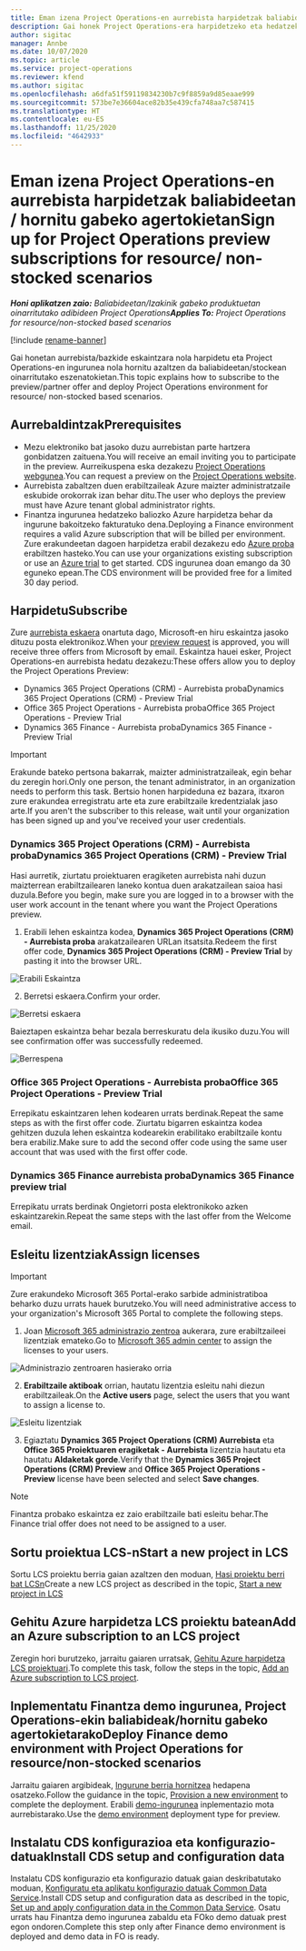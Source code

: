 ```yaml
---
title: Eman izena Project Operations-en aurrebista harpidetzak baliabideetan / hornitu gabeko agertokietan
description: Gai honek Project Operations-era harpidetzeko eta hedatzeko moduari buruzko informazioa eskaintzen du berreskuratutako / stockean oinarritutako eszenatokietarako.
author: sigitac
manager: Annbe
ms.date: 10/07/2020
ms.topic: article
ms.service: project-operations
ms.reviewer: kfend
ms.author: sigitac
ms.openlocfilehash: a6dfa51f59119834230b7c9f8859a9d85eaae999
ms.sourcegitcommit: 573be7e36604ace82b35e439cfa748aa7c587415
ms.translationtype: HT
ms.contentlocale: eu-ES
ms.lasthandoff: 11/25/2020
ms.locfileid: "4642933"
---
```

# <a name="sign-up-for-project-operations-preview-subscriptions-for-resource-non-stocked-scenarios"></a><span data-ttu-id="58e64-103">Eman izena Project Operations-en aurrebista harpidetzak baliabideetan / hornitu gabeko agertokietan</span><span class="sxs-lookup"><span data-stu-id="58e64-103">Sign up for Project Operations preview subscriptions for resource/ non-stocked scenarios</span></span>

<span data-ttu-id="58e64-104">_**Honi aplikatzen zaio:** Baliabideetan/Izakinik gabeko produktuetan oinarritutako adibideen Project Operations_</span><span class="sxs-lookup"><span data-stu-id="58e64-104">_**Applies To:** Project Operations for resource/non-stocked based scenarios_</span></span>

[!include [rename-banner](~/includes/cc-data-platform-banner.md)]

<span data-ttu-id="58e64-105">Gai honetan aurrebista/bazkide eskaintzara nola harpidetu eta Project Operations-en ingurunea nola hornitu azaltzen da baliabideetan/stockean oinarritutako eszenatokietan.</span><span class="sxs-lookup"><span data-stu-id="58e64-105">This topic explains how to subscribe to the preview/partner offer and deploy Project Operations environment for resource/ non-stocked based scenarios.</span></span>

## <a name="prerequisites"></a><span data-ttu-id="58e64-106">Aurrebaldintzak</span><span class="sxs-lookup"><span data-stu-id="58e64-106">Prerequisites</span></span>

- <span data-ttu-id="58e64-107">Mezu elektroniko bat jasoko duzu aurrebistan parte hartzera gonbidatzen zaituena.</span><span class="sxs-lookup"><span data-stu-id="58e64-107">You will receive an email inviting you to participate in the preview.</span></span> <span data-ttu-id="58e64-108">Aurreikuspena eska dezakezu [Project Operations webgunea](https://dynamics.microsoft.com/en-us/project-operations/overview/).</span><span class="sxs-lookup"><span data-stu-id="58e64-108">You can request a preview on the [Project Operations website](https://dynamics.microsoft.com/en-us/project-operations/overview/).</span></span>
- <span data-ttu-id="58e64-109">Aurrebista zabaltzen duen erabiltzaileak Azure maizter administratzaile eskubide orokorrak izan behar ditu.</span><span class="sxs-lookup"><span data-stu-id="58e64-109">The user who deploys the preview must have Azure tenant global administrator rights.</span></span>
- <span data-ttu-id="58e64-110">Finantza ingurunea hedatzeko baliozko Azure harpidetza behar da ingurune bakoitzeko fakturatuko dena.</span><span class="sxs-lookup"><span data-stu-id="58e64-110">Deploying a Finance environment requires a valid Azure subscription that will be billed per environment.</span></span> <span data-ttu-id="58e64-111">Zure erakundeetan dagoen harpidetza erabil dezakezu edo [Azure proba](https://azure.microsoft.com/en-us/free/) erabiltzen hasteko.</span><span class="sxs-lookup"><span data-stu-id="58e64-111">You can use your organizations existing subscription or use an [Azure trial](https://azure.microsoft.com/en-us/free/) to get started.</span></span> <span data-ttu-id="58e64-112">CDS ingurunea doan emango da 30 eguneko epean.</span><span class="sxs-lookup"><span data-stu-id="58e64-112">The CDS environment will be provided free for a limited 30 day period.</span></span>

## <a name="subscribe"></a><span data-ttu-id="58e64-113">Harpidetu</span><span class="sxs-lookup"><span data-stu-id="58e64-113">Subscribe</span></span>

<span data-ttu-id="58e64-114">Zure [aurrebista eskaera](https://forms.office.com/FormsPro/Pages/ResponsePage.aspx?id=v4j5cvGGr0GRqy180BHbR56j8lZs0FdAvwT75_WNFyxUMkRDV1NYQU5TNjE2VjhKOVBUNVg2R0s1NC4u) onartuta dago, Microsoft-en hiru eskaintza jasoko dituzu posta elektronikoz.</span><span class="sxs-lookup"><span data-stu-id="58e64-114">When your [preview request](https://forms.office.com/FormsPro/Pages/ResponsePage.aspx?id=v4j5cvGGr0GRqy180BHbR56j8lZs0FdAvwT75_WNFyxUMkRDV1NYQU5TNjE2VjhKOVBUNVg2R0s1NC4u) is approved, you will receive three offers from Microsoft by email.</span></span> <span data-ttu-id="58e64-115">Eskaintza hauei esker, Project Operations-en aurrebista hedatu dezakezu:</span><span class="sxs-lookup"><span data-stu-id="58e64-115">These offers allow you to deploy the Project Operations Preview:</span></span>

- <span data-ttu-id="58e64-116">Dynamics 365 Project Operations (CRM) - Aurrebista proba</span><span class="sxs-lookup"><span data-stu-id="58e64-116">Dynamics 365 Project Operations (CRM) - Preview Trial</span></span>
- <span data-ttu-id="58e64-117">Office 365 Project Operations - Aurrebista proba</span><span class="sxs-lookup"><span data-stu-id="58e64-117">Office 365 Project Operations - Preview Trial</span></span>
- <span data-ttu-id="58e64-118">Dynamics 365 Finance - Aurrebista proba</span><span class="sxs-lookup"><span data-stu-id="58e64-118">Dynamics 365 Finance - Preview Trial</span></span>

> [!IMPORTANT]
> <span data-ttu-id="58e64-119">Erakunde bateko pertsona bakarrak, maizter administratzaileak, egin behar du zeregin hori.</span><span class="sxs-lookup"><span data-stu-id="58e64-119">Only one person, the tenant administrator, in an organization needs to perform this task.</span></span> <span data-ttu-id="58e64-120">Bertsio honen harpideduna ez bazara, itxaron zure erakundea erregistratu arte eta zure erabiltzaile kredentzialak jaso arte.</span><span class="sxs-lookup"><span data-stu-id="58e64-120">If you aren't the subscriber to this release, wait until your organization has been signed up and you've received your user credentials.</span></span>

### <a name="dynamics-365-project-operations-crm---preview-trial"></a><span data-ttu-id="58e64-121">Dynamics 365 Project Operations (CRM) - Aurrebista proba</span><span class="sxs-lookup"><span data-stu-id="58e64-121">Dynamics 365 Project Operations (CRM) - Preview Trial</span></span> 

<span data-ttu-id="58e64-122">Hasi aurretik, ziurtatu proiektuaren eragiketen aurrebista nahi duzun maizterrean erabiltzailearen laneko kontua duen arakatzailean saioa hasi duzula.</span><span class="sxs-lookup"><span data-stu-id="58e64-122">Before you begin, make sure you are logged in to a browser with the user work account in the tenant where you want the Project Operations preview.</span></span>

1. <span data-ttu-id="58e64-123">Erabili lehen eskaintza kodea, **Dynamics 365 Project Operations (CRM) - Aurrebista proba** arakatzailearen URLan itsatsita.</span><span class="sxs-lookup"><span data-stu-id="58e64-123">Redeem the first offer code, **Dynamics 365 Project Operations (CRM) - Preview Trial** by pasting it into the browser URL.</span></span>

![Erabili Eskaintza](./media/16RedeemFirstOfferNew.png)

2. <span data-ttu-id="58e64-125">Berretsi eskaera.</span><span class="sxs-lookup"><span data-stu-id="58e64-125">Confirm your order.</span></span>

![Berretsi eskaera](./media/17ConfirmOrderNew.png)

<span data-ttu-id="58e64-127">Baieztapen eskaintza behar bezala berreskuratu dela ikusiko duzu.</span><span class="sxs-lookup"><span data-stu-id="58e64-127">You will see confirmation offer was successfully redeemed.</span></span>

![Berrespena](./media/18OrderConfirmationNew.png)

### <a name="office-365-project-operations---preview-trial"></a><span data-ttu-id="58e64-129">Office 365 Project Operations - Aurrebista proba</span><span class="sxs-lookup"><span data-stu-id="58e64-129">Office 365 Project Operations - Preview Trial</span></span>

<span data-ttu-id="58e64-130">Errepikatu eskaintzaren lehen kodearen urrats berdinak.</span><span class="sxs-lookup"><span data-stu-id="58e64-130">Repeat the same steps as with the first offer code.</span></span> <span data-ttu-id="58e64-131">Ziurtatu bigarren eskaintza kodea gehitzen duzula lehen eskaintza kodearekin erabilitako erabiltzaile kontu bera erabiliz.</span><span class="sxs-lookup"><span data-stu-id="58e64-131">Make sure to add the second offer code using the same user account that was used with the first offer code.</span></span>

### <a name="dynamics-365-finance-preview-trial"></a><span data-ttu-id="58e64-132">Dynamics 365 Finance aurrebista proba</span><span class="sxs-lookup"><span data-stu-id="58e64-132">Dynamics 365 Finance preview trial</span></span>

<span data-ttu-id="58e64-133">Errepikatu urrats berdinak Ongietorri posta elektronikoko azken eskaintzarekin.</span><span class="sxs-lookup"><span data-stu-id="58e64-133">Repeat the same steps with the last offer from the Welcome email.</span></span>

## <a name="assign-licenses"></a><span data-ttu-id="58e64-134">Esleitu lizentziak</span><span class="sxs-lookup"><span data-stu-id="58e64-134">Assign licenses</span></span>

> [!IMPORTANT]
> <span data-ttu-id="58e64-135">Zure erakundeko Microsoft 365 Portal-erako sarbide administratiboa beharko duzu urrats hauek burutzeko.</span><span class="sxs-lookup"><span data-stu-id="58e64-135">You will need administrative access to your organization's Microsoft 365 Portal to complete the following steps.</span></span>

1. <span data-ttu-id="58e64-136">Joan [Microsoft 365 administrazio zentroa](https://portal.office.com/) aukerara, zure erabiltzaileei lizentziak emateko.</span><span class="sxs-lookup"><span data-stu-id="58e64-136">Go to [Microsoft 365 admin center](https://portal.office.com/) to assign the licenses to your users.</span></span>

![Administrazio zentroaren hasierako orria](./media/14AdminPortal.png)

2. <span data-ttu-id="58e64-138">**Erabiltzaile aktiboak** orrian, hautatu lizentzia esleitu nahi diezun erabiltzaileak.</span><span class="sxs-lookup"><span data-stu-id="58e64-138">On the **Active users** page, select the users that you want to assign a license to.</span></span>

![Esleitu lizentziak](./media/15AssignLicenses.png)

3. <span data-ttu-id="58e64-140">Egiaztatu **Dynamics 365 Project Operations (CRM) Aurrebista** eta **Office 365 Proiektuaren eragiketak - Aurrebista** lizentzia hautatu eta hautatu **Aldaketak gorde**.</span><span class="sxs-lookup"><span data-stu-id="58e64-140">Verify that the **Dynamics 365 Project Operations (CRM) Preview** and **Office 365 Project Operations - Preview** license have been selected and select **Save changes**.</span></span>

> [!NOTE]
> <span data-ttu-id="58e64-141">Finantza probako eskaintza ez zaio erabiltzaile bati esleitu behar.</span><span class="sxs-lookup"><span data-stu-id="58e64-141">The Finance trial offer does not need to be assigned to a user.</span></span>

## <a name="start-a-new-project-in-lcs"></a><span data-ttu-id="58e64-142">Sortu proiektua LCS-n</span><span class="sxs-lookup"><span data-stu-id="58e64-142">Start a new project in LCS</span></span>

<span data-ttu-id="58e64-143">Sortu LCS proiektu berria gaian azaltzen den moduan, [Hasi proiektu berri bat LCSn](create-lcs-project.md)</span><span class="sxs-lookup"><span data-stu-id="58e64-143">Create a new LCS project as described in the topic, [Start a new project in LCS](create-lcs-project.md)</span></span>

## <a name="add-an-azure-subscription-to-an-lcs-project"></a><span data-ttu-id="58e64-144">Gehitu Azure harpidetza LCS proiektu batean</span><span class="sxs-lookup"><span data-stu-id="58e64-144">Add an Azure subscription to an LCS project</span></span>

<span data-ttu-id="58e64-145">Zeregin hori burutzeko, jarraitu gaiaren urratsak, [Gehitu Azure harpidetza LCS proiektuari](resource-add-azure-subscription-lcs-project.md).</span><span class="sxs-lookup"><span data-stu-id="58e64-145">To complete this task, follow the steps in the topic, [Add an Azure subscription to LCS project](resource-add-azure-subscription-lcs-project.md).</span></span>

## <a name="deploy-finance-demo-environment-with-project-operations-for-resourcenon-stocked-scenarios"></a><span data-ttu-id="58e64-146">Inplementatu Finantza demo ingurunea, Project Operations-ekin baliabideak/hornitu gabeko agertokietarako</span><span class="sxs-lookup"><span data-stu-id="58e64-146">Deploy Finance demo environment with Project Operations for resource/non-stocked scenarios</span></span>

<span data-ttu-id="58e64-147">Jarraitu gaiaren argibideak, [Ingurune berria hornitzea](resource-provision-new-environment.md) hedapena osatzeko.</span><span class="sxs-lookup"><span data-stu-id="58e64-147">Follow the guidance in the topic, [Provision a new environment](resource-provision-new-environment.md) to complete the deployment.</span></span> <span data-ttu-id="58e64-148">Erabili [demo-ingurunea](https://docs.microsoft.com/dynamics365/fin-ops-core/dev-itpro/deployment/deploy-demo-environment) inplementazio mota aurrebistarako.</span><span class="sxs-lookup"><span data-stu-id="58e64-148">Use the [demo environment](https://docs.microsoft.com/dynamics365/fin-ops-core/dev-itpro/deployment/deploy-demo-environment) deployment type for preview.</span></span> 

## <a name="install-cds-setup-and-configuration-data"></a><span data-ttu-id="58e64-149">Instalatu CDS konfigurazioa eta konfigurazio-datuak</span><span class="sxs-lookup"><span data-stu-id="58e64-149">Install CDS setup and configuration data</span></span>

<span data-ttu-id="58e64-150">Instalatu CDS konfigurazio eta konfigurazio datuak gaian deskribatutako moduan, [Konfiguratu eta aplikatu konfigurazio datuak Common Data Service](resource-apply-pro-setup-config-data.md).</span><span class="sxs-lookup"><span data-stu-id="58e64-150">Install CDS setup and configuration data as described in the topic, [Set up and apply configuration data in the Common Data Service](resource-apply-pro-setup-config-data.md).</span></span>
<span data-ttu-id="58e64-151">Osatu urrats hau Finantza demo ingurunea zabaldu eta FOko demo datuak prest egon ondoren.</span><span class="sxs-lookup"><span data-stu-id="58e64-151">Complete this step only after Finance demo environment is deployed and demo data in FO is ready.</span></span>
